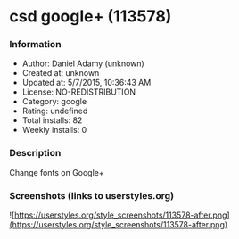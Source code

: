 # csd google+ (113578)

### Information
- Author: Daniel Adamy (unknown)
- Created at: unknown
- Updated at: 5/7/2015, 10:36:43 AM
- License: NO-REDISTRIBUTION
- Category: google
- Rating: undefined
- Total installs: 82
- Weekly installs: 0


### Description
Change fonts on Google+


### Screenshots (links to userstyles.org)
![https://userstyles.org/style_screenshots/113578-after.png](https://userstyles.org/style_screenshots/113578-after.png)


